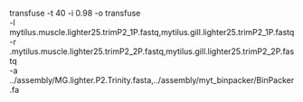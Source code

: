 transfuse -t 40 -i 0.98 -o transfuse \
-l mytilus.muscle.lighter25.trimP2_1P.fastq,mytilus.gill.lighter25.trimP2_1P.fastq \
-r .mytilus.muscle.lighter25.trimP2_2P.fastq,mytilus.gill.lighter25.trimP2_2P.fastq \
-a ../assembly/MG.lighter.P2.Trinity.fasta,../assembly/myt_binpacker/BinPacker.fa
```
